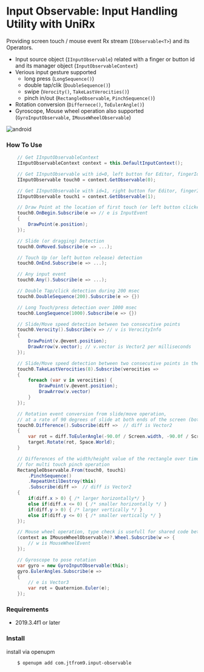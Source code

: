 Input Observable: Input Handling Utility with UniRx
===

Providing screen touch / mouse event Rx stream (`IObservable<T>`) and its Operators.

- Input source object (`IInputObservable`) related with a finger or button id and its manager object (`InputObservableContext`)
- Verious input gesture supported
    - long press (`LongSequence()`)
    - double tap/clik (`DoubleSequence()`)
    - swipe (`Verocity()`, `TakeLastVerocities()`)
    - pinch in/out (`RectangleObservable`, `PinchSequence()`)
- Rotation conversion (`Differnece()`, `ToEulerAngle()`)
- Gyroscope, Mouse wheel operation also supported (`GyroInputObservable`, `IMouseWheelObservable`)

![android](https://user-images.githubusercontent.com/1320102/91451285-3d66df80-e8b8-11ea-9de7-a549bdbd26d3.gif)

### How To Use

```csharp
    // Get IInputObservableContext
    IInputObservableContext context = this.DefaultInputContext();

    // Get IInputObservable with id=0, left button for Editor, fingerId=0 for Android/iOS
    IInputObservable touch0 = context.GetObservable(0);

    // Get IInputObservable with id=1, right button for Editor, fingerId=1 for Android/iOS
    IInputObservable touch1 = context.GetObservable(1);

    // Draw Point at the location of first touch (or left button clicked)
    touch0.OnBegin.Subscribe(e => // e is InputEvent
    {
        DrawPoint(e.position);
    });

    // Slide (or dragging) Detection
    touch0.OnMoved.Subscribe(e => ...);

    // Touch Up (or left button release) detection
    touch0.OnEnd.Subscribe(e => ...);

    // Any input event
    touch0.Any().Subscribe(e => ...);

    // Double Tap/click detection during 200 msec
    touch0.DoubleSequence(200).Subscribe(e => {})

    // Long Touch/press detection over 1000 msec
    touch0.LongSequence(1000).Subscribe(e => {})

    // Slide/Move speed detection between two consecutive points
    touch0.Verocity().Subscribe(v => // v is VerocityInfo
    {
        DrawPoint(v.@event.position);
        DrawArrow(v.vector); // v.vector is Vector2 per milliseconds
    });

    // Slide/Move speed detection between two consecutive points in the last 8 points
    touch0.TakeLastVerocities(8).Subscribe(verocities =>
    {
        foreach (var v in verocities) {
            DrawPoint(v.@event.position);
            DrawArrow(v.vector)
        }
    });

    // Rotation event conversion from slide/move operation,
    // at a rate of 90 degrees of slide at both ends of the screen (both up and down and left and right).
    touch0.Difference().Subscribe(diff =>  // diff is Vector2
    {
        var rot = diff.ToEulerAngle(-90.0f / Screen.width, -90.0f / Screen.height);
        target.Rotate(rot, Space.World);
    }

    // Differences of the width/height value of the rectangle over time (two consecutive rectangles)
    // for multi touch pinch operation
    RectangleObservable.From(touch0, touch1)
        .PinchSequence()
        .RepeatUntilDestroy(this)
        .Subscribe(diff =>  // diff is Vector2
    {
        if(diff.x > 0) { /* larger horizontally*/ }
        else if(diff.x <= 0) { /* smaller horizontally */ }
        if(diff.y > 0) { /* larger vertically */ }
        else if(diff.y <= 0) { /* smaller vertically */ }
    });

    // Mouse wheel operation, type check is usefull for shared code between Editor and Android/iOS
    (context as IMouseWheelObservable)?.Wheel.Subscribe(w => {
        // w is MouseWheelEvent
    });

    // Gyroscope to pose rotation
    var gyro = new GyroInputObservable(this);
    gyro.EulerAngles.Subscribe(e =>
    {
        // e is Vector3
        var rot = Quaternion.Euler(e);
    });
```

### Requirements

- 2019.3.4f1 or later

### Install

install via openupm

```
    $ openupm add com.jtfrom9.input-observable
```
